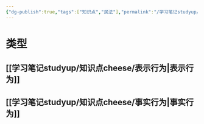 ```yaml
---
{"dg-publish":true,"tags":["知识点","民法"],"permalink":"/学习笔记studyup/知识点cheese/适法行为/","dgPassFrontmatter":true,"created":"2024-07-14T18:53:16.088+08:00","updated":"2024-10-27T20:01:16.176+08:00"}
---
```


# 类型
## [[学习笔记studyup/知识点cheese/表示行为\|表示行为]]
## [[学习笔记studyup/知识点cheese/事实行为\|事实行为]]

